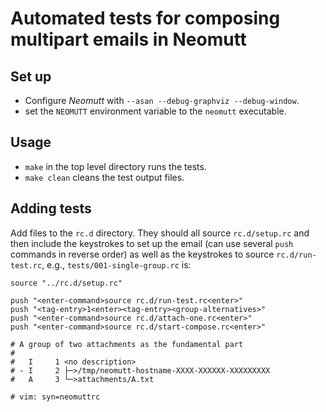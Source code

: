 # Automated tests for composing multipart emails in Neomutt

## Set up

- Configure *Neomutt* with `--asan --debug-graphviz --debug-window`.
- set the `NEOMUTT` environment variable to the `neomutt` executable.

## Usage

- `make` in the top level directory runs the tests.
- `make clean` cleans the test output files.

## Adding tests

Add files to the `rc.d` directory. They should all source `rc.d/setup.rc` and
then include the keystrokes to set up the email (can use several `push`
commands in reverse order) as well as the keystrokes to source
`rc.d/run-test.rc`, e.g., `tests/001-single-group.rc` is:

```
source "../rc.d/setup.rc"

push "<enter-command>source rc.d/run-test.rc<enter>"
push "<tag-entry>1<enter><tag-entry><group-alternatives>"
push "<enter-command>source rc.d/attach-one.rc<enter>"
push "<enter-command>source rc.d/start-compose.rc<enter>"

# A group of two attachments as the fundamental part
#
#   I     1 <no description>
# - I     2 ├─>/tmp/neomutt-hostname-XXXX-XXXXXX-XXXXXXXXX
#   A     3 └─>attachments/A.txt

# vim: syn=neomuttrc
```

